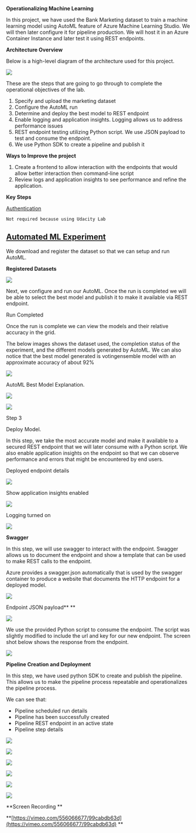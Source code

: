 

**Operationalizing Machine Learning**

In this project, we have used the Bank Marketing dataset to train a machine learning model using AutoML feature of Azure Machine Learning Studio.  We will then later configure it for pipeline production.  We will host it in an Azure Container Instance and later test it using REST endpoints. 

**Architecture Overview**

Below is a high-level diagram of the architecture used for this project.  

<img src = "https://github.com/slcdlvpr/mlpipeline3/blob/main/Images/image1.png"> </img>
           

These are the steps that are going to go through to complete the operational objectives of the lab.

1. Specify and upload the marketing dataset
2. Configure the AutoML run 
3. Determine and deploy the best model to REST endpoint
4. Enable logging and application insights. Logging allows us to address performance issues
5. REST endpoint testing utilizing Python script.  We use JSON payload to test and consume the endpoint.
6. We use Python SDK to create a pipeline and publish it 

**Ways to Improve the project** 



1. Create a frontend to allow interaction with the endpoints that would allow better interaction then command-line script
2. Review logs and application insights to see performance and refine the application. 

**Key Steps** 

<span style="text-decoration:underline;">Authentication</span>

	Not required because using Udacity Lab 


## <span style="text-decoration:underline;">Automated ML Experiment</span>

We download and register the dataset so that we can setup and run AutoML.

**Registered Datasets**

<img src = "https://github.com/slcdlvpr/mlpipeline3/blob/main/Images/image2.png"> </img>


Next, we configure and run our AutoML.  Once the run is completed we will be able to select the best model and publish it to make it available via REST endpoint. 

Run Completed 

Once the run is complete we can view the models and their relative accuracy in the grid.

The below images shows the dataset used, the completion status of the experiment, and the different models generated by AutoML. We can also notice that the best model generated is votingensemble model with an approximate accuracy of about 92%


<img src = "https://github.com/slcdlvpr/mlpipeline3/blob/main/Images/Image3.png"> </img>



AutoML Best Model Explanation. 


<img src = "https://github.com/slcdlvpr/mlpipeline3/blob/main/Images/image4.png"> </img>


<img src = "https://github.com/slcdlvpr/mlpipeline3/blob/main/Images/image5.png"> </img>

Step 3 

Deploy Model.

In this step, we take the most accurate model and make it available to a secured REST endpoint that we will later consume with a Python script.   We also enable application insights on the endpoint so that we can observe performance and errors that might be encountered by end users.

Deployed endpoint details 

<img src = "https://github.com/slcdlvpr/mlpipeline3/blob/main/Images/image6.png"> </img>

Show application insights enabled 

<img src = "https://github.com/slcdlvpr/mlpipeline3/blob/main/Images/image7.png"> </img>

Logging turned on 

<img src = "https://github.com/slcdlvpr/mlpipeline3/blob/main/Images/image8.png"> </img>

**Swagger**

In this step, we will use swagger to interact with the endpoint.  Swagger allows us to document the endpoint and show a template that can be used to make REST calls to the endpoint. 

Azure provides a swagger.json automatically that is used by the swagger container to produce a website that documents the HTTP endpoint for a deployed model.


<img src = "https://github.com/slcdlvpr/mlpipeline3/blob/main/Images/image9.png"> </img>


Endpoint JSON payload** **

<img src = "https://github.com/slcdlvpr/mlpipeline3/blob/main/Images/image10.png"> </img>


We use the provided Python script to consume the endpoint.  The script was slightly modified to include the url and key for our new endpoint. The screen shot below shows the response from the endpoint. 

<img src = "https://github.com/slcdlvpr/mlpipeline3/blob/main/Images/image11.png"> </img>


**Pipeline Creation and Deployment**

In this step, we have used python SDK to create and publish the pipeline.  This allows us to make the pipeline process repeatable and operationalizes the pipeline process.

We can see that:



*   Pipeline scheduled run details
*   Pipeline has been successfully created
*   Pipeline REST endpoint in an active state
*   Pipeline step details


<img src = "https://github.com/slcdlvpr/mlpipeline3/blob/main/Images/image12.png"> </img>

<img src = "https://github.com/slcdlvpr/mlpipeline3/blob/main/Images/image13.png"> </img>

<img src = "https://github.com/slcdlvpr/mlpipeline3/blob/main/Images/image14.png"> </img>

<img src = "https://github.com/slcdlvpr/mlpipeline3/blob/main/Images/image15.png"> </img>

<img src = "https://github.com/slcdlvpr/mlpipeline3/blob/main/Images/image16.png"> </img>

<img src = "https://github.com/slcdlvpr/mlpipeline3/blob/main/Images/image17.png"> </img>


**Screen Recording **

**[https://vimeo.com/556066677/99cabdb63d](https://vimeo.com/556066677/99cabdb63d) **
